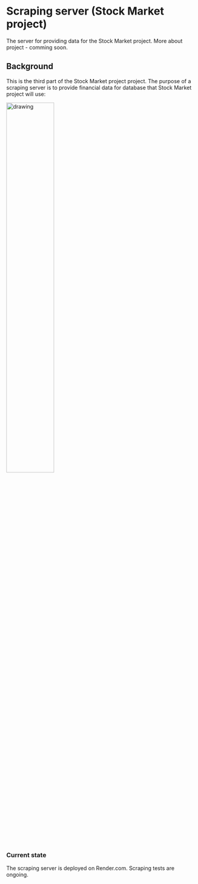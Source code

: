 # Scraping server (Stock Market project)
The server for providing data for the Stock Market project. More about project - comming soon.
## Background
This is the third part of the Stock Market project project. The purpose of a scraping server is to provide financial data for database that Stock Market project will use:

<img src="https://github.com/ukasz1/Stock-Market-Scrapper/assets/46789003/5f4abef5-b733-4d90-8230-2ab4e6abc6d4" alt="drawing" width="50%"/>

### Current state
The scraping server is deployed on Render.com. Scraping tests are ongoing.
